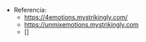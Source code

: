 - Referencia:
	- https://4emotions.mystrikingly.com/
	- https://unmixemotions.mystrikingly.com
	- []